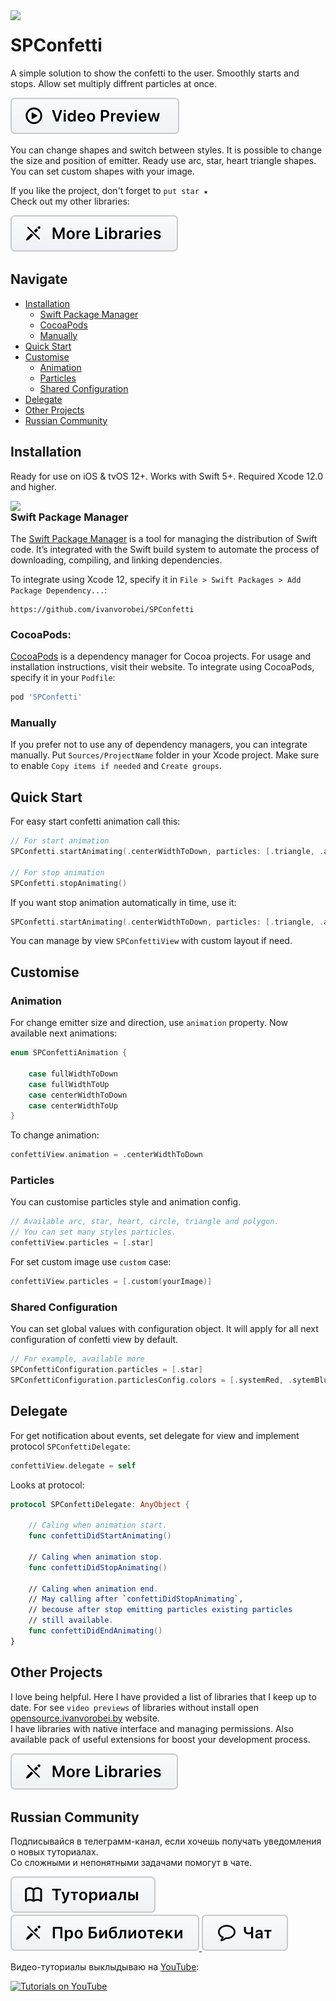 <img align="left" src="https://github.com/ivanvorobei/SPConfetti/blob/main/Assets/Readme/latest-preview.jpg" width="400"/>

# SPConfetti

A simple solution to show the confetti to the user. Smoothly starts and stops. Allow set multiply diffrent particles at once.

<p float="left">
    <a href="https://opensource.ivanvorobei.by/spconfetti/preview">
        <img src="https://github.com/ivanvorobei/Readme/blob/main/Buttons/video-preview.svg">
    </a>
</p>

You can change shapes and switch between styles. It is possible to change the size and position of emitter. Ready use arc, star, heart triangle shapes. You can set custom shapes with your image.

If you like the project, don't forget to `put star ★`<br>Check out my other libraries:

<p float="left">
    <a href="https://opensource.ivanvorobei.by">
        <img src="https://github.com/ivanvorobei/Readme/blob/main/Buttons/more-libraries.svg">
    </a>
</p>

## Navigate

- [Installation](#installation)
    - [Swift Package Manager](#swift-package-manager)
    - [CocoaPods](#cocoapods)
    - [Manually](#manually)
- [Quick Start](#quick-start)
- [Customise](#usage)
    - [Animation](#animation)
    - [Particles](#particles)
    - [Shared Configuration](#shared-configuration)
- [Delegate](#delegate)
- [Other Projects](#other-projects)
- [Russian Community](#russian-community)

## Installation

Ready for use on iOS & tvOS 12+. Works with Swift 5+. Required Xcode 12.0 and higher.

<img align="right" src="https://github.com/ivanvorobei/SPConfetti/blob/main/Assets/Readme/spm-install-preview.png" width="520"/>

### Swift Package Manager

The [Swift Package Manager](https://swift.org/package-manager/) is a tool for managing the distribution of Swift code. It’s integrated with the Swift build system to automate the process of downloading, compiling, and linking dependencies.

To integrate using Xcode 12, specify it in `File > Swift Packages > Add Package Dependency...`:

```ogdl
https://github.com/ivanvorobei/SPConfetti
```

### CocoaPods:

[CocoaPods](https://cocoapods.org) is a dependency manager for Cocoa projects. For usage and installation instructions, visit their website. To integrate using CocoaPods, specify it in your `Podfile`:

```ruby
pod 'SPConfetti'
```

### Manually

If you prefer not to use any of dependency managers, you can integrate manually. Put `Sources/ProjectName` folder in your Xcode project. Make sure to enable `Copy items if needed` and `Create groups`.

## Quick Start

For easy start confetti animation call this:

```swift
// For start animation
SPConfetti.startAnimating(.centerWidthToDown, particles: [.triangle, .arc])

// For stop animation
SPConfetti.stopAnimating()
```

If you want stop animation automatically in time, use it:

```swift
SPConfetti.startAnimating(.centerWidthToDown, particles: [.triangle, .arc], duration: 3)
```

You can manage by view `SPConfettiView` with custom layout if need.

## Customise

### Animation

For change emitter size and direction, use `animation` property. Now available next animations:

```swift
enum SPConfettiAnimation {

    case fullWidthToDown
    case fullWidthToUp
    case centerWidthToDown
    case centerWidthToUp
}
```

To change animation:

```swift
confettiView.animation = .centerWidthToDown
```

### Particles

You can customise particles style and animation config.

```swift
// Available arc, star, heart, circle, triangle and polygon.
// You can set many styles particles.
confettiView.particles = [.star]
```

For set custom image use `custom` case:

```swift
confettiView.particles = [.custom(yourImage)]
```

### Shared Configuration

You can set global values with configuration object. It will apply for all next configuration of confetti view by default.

```swift
// For example, available more
SPConfettiConfiguration.particles = [.star]
SPConfettiConfiguration.particlesConfig.colors = [.systemRed, .sytemBlue]
```

## Delegate

For get notification about events, set delegate for view and implement protocol `SPConfettiDelegate`: 

```swift
confettiView.delegate = self
```
Looks at protocol:

```swift
protocol SPConfettiDelegate: AnyObject {

    // Caling when animation start.
    func confettiDidStartAnimating()

    // Caling when animation stop.
    func confettiDidStopAnimating()

    // Caling when animation end. 
    // May calling after `confettiDidStopAnimating`,
    // becouse after stop emitting particles existing particles
    // still available.
    func confettiDidEndAnimating()
}
```

## Other Projects

I love being helpful. Here I have provided a list of libraries that I keep up to date. For see `video previews` of libraries without install open [opensource.ivanvorobei.by](https://opensource.ivanvorobei.by) website.<br>
I have libraries with native interface and managing permissions. Also available pack of useful extensions for boost your development process.

<p float="left">
    <a href="https://opensource.ivanvorobei.by">
        <img src="https://github.com/ivanvorobei/Readme/blob/main/Buttons/more-libraries.svg">
    </a>
</p>

## Russian Community

Подписывайся в телеграмм-канал, если хочешь получать уведомления о новых туториалах.<br>
Со сложными и непонятными задачами помогут в чате.

<p float="left">
    <a href="https://sparrowcode.by/telegram/channel">
        <img src="https://github.com/ivanvorobei/Readme/blob/main/Buttons/russian-community-tutorials.svg">
    </a>
    <a href="https://sparrowcode.by/telegram/libs">
        <img src="https://github.com/ivanvorobei/Readme/blob/main/Buttons/russian-community-libraries.svg">
    </a>
    <a href="https://sparrowcode.by/telegram/chat">
        <img src="https://github.com/ivanvorobei/Readme/blob/main/Buttons/russian-community-chat.svg">
    </a>
</p>

Видео-туториалы выклыдываю на [YouTube](https://sparrowcode.by/youtube):

[![Tutorials on YouTube](https://cdn.ivanvorobei.by/github/readme/youtube-preview.jpg)](https://sparrowcode.by/youtube)